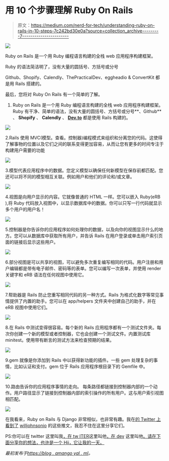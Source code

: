 # 用 10 个步骤理解 Ruby On Rails

> 原文：<https://medium.com/nerd-for-tech/understanding-ruby-on-rails-in-10-steps-7c242bd30e0a?source=collection_archive---------7----------------------->

![](img/020f7f4420da6d89e2cf23f7da26c679.png)

Ruby on Rails 是一个用 Ruby 编程语言构建的全栈 web 应用程序构建框架。

Ruby 的语法简洁明了，没有大量的圆括号、方括号或分号

Github、Shopify、Calendly、ThePracticalDev、eggheadio & ConvertKit 都是用 Rails 搭建的。

最后，您将对 Ruby On Rails 有一个简单的了解。

1.  Ruby on Rails 是一个用 Ruby 编程语言构建的全栈 web 应用程序构建框架。Ruby 有干净、简单的语法，没有大量的圆括号、方括号或分号**、Github** 、 **Shopify** 、 **Calendly** 、 [**Dev.to**](http://Dev.to) 都是使用 Rails 构建的。

![](img/7d553e04d3e3f4ba874fd7172d8d5f91.png)

2.Rails 使用 MVC(模型。查看。控制器)编程模式来组织和分离您的代码。这使得了解事物的位置以及它们之间的联系变得更加容易，从而让您有更多的时间专注于构建用户需要的功能

![](img/18f2f0977e01916c7576edb7e000c39e.png)

3.模型代表应用程序中的数据。您定义模型以确保任何新模型在保存前都匹配。您还可以将不同的模型相互关联。例如用户和他们的评论和/或文章。

![](img/57bcb85b1c9bced7570b98a7b2f3e835.png)

4.视图是向用户显示的内容。它就像普通的 HTML 一样。您可以嵌入 Ruby(eRB ),将 Ruby 代码放入视图中，以显示数据库中的数据。你可以只写一行代码就显示多个用户的用户名！

![](img/a3fae5f5227e0dd0954144a7e4bb96bc.png)

5.控制器是你告诉你的应用程序如何处理你的数据，以及向你的视图显示什么的地方。您可以从数据库中获取所有用户，并告诉 Rails 在用户登录或单击用户索引页面的链接后显示这些用户。

![](img/404ddbfb6f178a2db6d4cf03f877540a.png)

6.部分视图是可以共享的视图，可以避免多次重复编写相同的代码。用户注册和用户编辑都是带有电子邮件、密码等的表单。您可以编写一次表单，并使用 render 关键字和 eRB 语法在任何视图中使用它。

![](img/69b289780566806efcaddea6c140f336.png)

7.帮助器是 Rails 防止您重写相同代码的另一种方式。Rails 为格式化数字等常见事情提供了内置的助手。您可以在 app/helpers 文件夹中创建自己的助手，并在 eRB 视图中使用它们。

![](img/eaabffc456ac39e042cd5ebe07dbfa60.png)

8.在 Rails 中测试变得很容易。每个新的 Rails 应用程序都有一个测试文件夹。每次你创建一个新的模型或者控制器，它也会创建一个测试文件。内置测试库 minitest。使用带有断言的测试方法来检查预期的结果。

![](img/93107e2682fd732b3be261a870d2cf74.png)

9.gem 就像是你添加到 Rails 中以获得新功能的插件。一些 gem 处理复杂的事情，比如认证和支付。gem 位于 Rails 应用程序根目录下的 Gemfile 中。

![](img/4bb5582c68214e888e474bebcf9522fd.png)

10.路由告诉你的应用程序事情的走向。
每条路径都链接到控制器内部的一个动作。用户路径显示了链接到控制器内部的索引操作的所有用户。这与用户索引视图相匹配。

![](img/cd5a04df6759f8d662220ba45c29b214.png)

在我看来，Ruby on Rails 与 Django 非常相似，也非常有趣。我在[的 Twitter 上看到了](https://blog.amangoyal.ml/understanding-ruby-on-rails-in-10-steps?guid=none&deviceId=27b4416b-45ba-43d6-b3c9-902e76cb2d5c) [willjohnsonio](https://twitter.com/willjohnsonio) 的这些推文，我忍不住在这里分享它们。

PS:你可以在 twitter 这里叫我[，在 tw ITER](https://twitter.com/_goyalaman)这里叫他[，在 dev](https://twitter.com/willjohnsonio) 这里叫他[。请在下面分享你的想法，也许是一个 Hii，它让我的一天。](https://dev.to/willjohnsonio)

*最初发布于*[*https://blog . amango yal . ml*](https://blog.amangoyal.ml/understanding-ruby-on-rails-in-10-steps)*。*